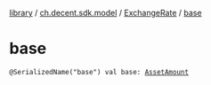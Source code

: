 [library](../../index.md) / [ch.decent.sdk.model](../index.md) / [ExchangeRate](index.md) / [base](./base.md)

# base

`@SerializedName("base") val base: `[`AssetAmount`](../-asset-amount/index.md)